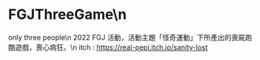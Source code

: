 # FGJThreeGame\n
only three people\n
2022 FGJ 活動，活動主題「怪奇運動」下所產出的喪屍跑酷遊戲，喪心病狂。\n
itch : https://real-pepi.itch.io/sanity-lost
